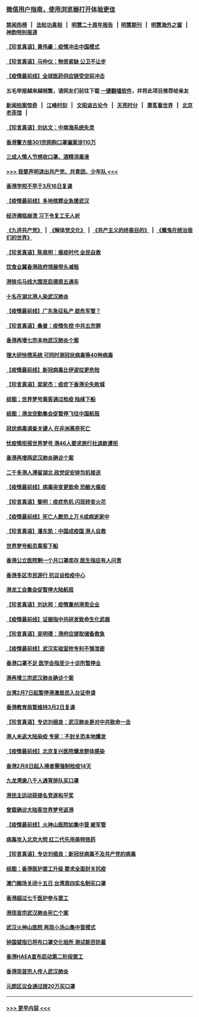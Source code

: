 ### [微信用户指南，使用浏览器打开体验更佳](https://github.com/gfw-breaker/banned-news1/blob/master/indexes/wechat-guide.md?t=0)
#### [禁闻热榜](热点新闻.md?t=0)  &nbsp;&nbsp;|&nbsp;&nbsp; [法轮功真相](https://github.com/gfw-breaker/truth/blob/master/README.md?t=0) &nbsp;&nbsp;|&nbsp;&nbsp; [明慧二十周年报告](https://github.com/gfw-breaker/mh-reports/blob/master/README.md?t=0) &nbsp;&nbsp;|&nbsp;&nbsp;[明慧期刊](https://github.com/gfw-breaker/mh-qikan) &nbsp;&nbsp;|&nbsp;&nbsp; [明慧海外之窗](https://github.com/gfw-breaker/mh-news/blob/master/README.md?t=0) &nbsp;&nbsp;|&nbsp;&nbsp; [神韵特别报道](https://github.com/gfw-breaker/mh-news/blob/master/shenyun.md?t=0)
#### [【珍言真语】黄伟豪：疫情冲击中国模式](../pages/nsc415/n11873482.md?t=02170533) 
#### [【珍言真语】马仲仪：物资紧缺 公卫不让步](../pages/nsc415/n11872315.md?t=02170533) 
#### [【疫情最前线】全球医药供应链受空前冲击](../pages/nsc415/n11869614.md?t=02170533) 
#### 五毛举报越来越频繁，请网友们前往下载 [一键翻墙软件](https://github.com/gfw-breaker/ssr-accounts)，并将此项目推荐给亲友
#### [新闻拍案惊奇](https://github.com/gfw-breaker/banned-news1/blob/master/pages/link4.md) &nbsp;&nbsp;|&nbsp;&nbsp; [江峰时刻](https://github.com/gfw-breaker/banned-news1/blob/master/pages/link4.md) &nbsp;&nbsp;|&nbsp;&nbsp; [文昭谈古论今](https://github.com/gfw-breaker/banned-news1/blob/master/pages/link4.md) &nbsp;&nbsp;|&nbsp;&nbsp; [天亮时分](https://github.com/gfw-breaker/banned-news1/blob/master/pages/link4.md) &nbsp;&nbsp;|&nbsp;&nbsp; [萧茗看世界](https://github.com/gfw-breaker/banned-news1/blob/master/pages/link4.md) &nbsp;&nbsp;|&nbsp;&nbsp; [北京老茶馆](https://github.com/gfw-breaker/banned-news1/blob/master/pages/link4.md) &nbsp;&nbsp;|&nbsp;&nbsp; 
#### [【珍言真语】刘达文：中南海系统失灵](../pages/nsc415/n11869465.md?t=02170533) 
#### [香港警方接301宗网购口罩骗案涉110万](../pages/nsc415/n11867572.md?t=02170533) 
#### [三成人情人节想收口罩、酒精消毒液](../pages/nsc415/n11867523.md?t=02170533) 
#### [>>> 我要声明退出共产党、共青团、少年队 <<<](https://github.com/begood0513/goodnews/blob/master/quit/letter.md) 
#### [香港学校不早于3月16日复课](../pages/nsc415/n11867498.md?t=02170533) 
#### [【疫情最前线】多地殡葬业急援武汉](../pages/nsc415/n11866914.md?t=02170533) 
#### [经济濒临崩溃 习下令复工无人听](../pages/nsc415/n11867269.md?t=02170533) 
#### [《九评共产党》](https://github.com/begood0513/9ping.md/blob/master/README.md) &nbsp;|&nbsp; [《解体党文化》](../../../../jtdwh.md/blob/master/README.md)  &nbsp;|&nbsp; [《共产主义的终极目的》](../../../../gczydzjmd.md/blob/master/README.md) &nbsp;|&nbsp; [《魔鬼在统治我们的世界》](../../../../mgztzwmdsj.md/blob/master/README.md) 
#### [【珍言真语】陈竟明：瘟疫时代 全民自救](../pages/nsc415/n11866765.md?t=02170533) 
#### [饮食业冀香港政府领展带头减租](../pages/nsc415/n11864876.md?t=02170533) 
#### [港铁屯马线大围至启德周五通车](../pages/nsc415/n11864842.md?t=02170533) 
#### [十名在湖北港人染武汉肺炎](../pages/nsc415/n11864807.md?t=02170533) 
#### [【疫情最前线】广东急征私产 趁危军管？](../pages/nsc415/n11864205.md?t=02170533) 
#### [【珍言真语】桑普：疫情失控 中共五宗罪](../pages/nsc415/n11864157.md?t=02170533) 
#### [香港再增七宗本地武汉肺炎个案](../pages/nsc415/n11862405.md?t=02170533) 
#### [理大研快筛系统 可同时测冠状病毒等40种病毒](../pages/nsc415/n11862376.md?t=02170533) 
#### [【疫情最前线】新冠病毒比伊波拉更危险](../pages/nsc415/n11862199.md?t=02170533) 
#### [【珍言真语】梁家杰：疫症下香港沦失败城](../pages/nsc415/n11861588.md?t=02170533) 
#### [组图：世界梦号乘客通过检疫 陆续下船](../pages/nsc415/n11858302.md?t=02170533) 
#### [组图：港龙空勤集会促暂停飞往中国航班](../pages/nsc415/n11858190.md?t=02170533) 
#### [冠状病毒调查关键人 在非洲离奇死亡](../pages/nsc415/n11859798.md?t=02170533) 
#### [忧疫情拒搭世界梦号 港46人要求旅行社退款遭拒](../pages/nsc415/n11859849.md?t=02170533) 
#### [香港再增两武汉肺炎确诊个案](../pages/nsc415/n11859833.md?t=02170533) 
#### [二千多港人滞留湖北 政党促安排包机接送](../pages/nsc415/n11859831.md?t=02170533) 
#### [【疫情最前线】病毒突变更致命 恐酿大瘟疫](../pages/nsc415/n11859604.md?t=02170533) 
#### [【珍言真语】黎明：疫症危机 闪现转变火花](../pages/nsc415/n11859199.md?t=02170533) 
#### [【疫情最前线】死亡人数恐上万 6成病逝家中](../pages/nsc415/n11856687.md?t=02170533) 
#### [【珍言真语】潘东凯：中国成疫国 港人自救](../pages/nsc415/n11856962.md?t=02170533) 
#### [世界梦号船员乘客下船](../pages/nsc415/n11856883.md?t=02170533) 
#### [香港公立医院剩一个月口罩库存 医生指应有人问责](../pages/nsc415/n11856875.md?t=02170533) 
#### [香港多区市民游行 抗议设检疫中心](../pages/nsc415/n11856866.md?t=02170533) 
#### [港龙工会集会促暂停大陆航班](../pages/nsc415/n11856840.md?t=02170533) 
#### [【珍言真语】刘达邦：疫情重创港资企业](../pages/nsc415/n11854274.md?t=02170533) 
#### [【疫情最前线】证据指中共研发致命生化武器](../pages/nsc415/n11853087.md?t=02170533) 
#### [【珍言真语】吴明德：港府应提取储备救急](../pages/nsc415/n11852734.md?t=02170533) 
#### [【疫情最前线】武汉实验室抢专利不慎泄密](../pages/nsc415/n11850310.md?t=02170533) 
#### [香港口罩不足 医学会指至少十诊所暂停业](../pages/nsc415/n11850301.md?t=02170533) 
#### [港再增三宗武汉肺炎确诊个案](../pages/nsc415/n11850328.md?t=02170533) 
#### [台湾2月7日起暂停港澳居民入台证申请](../pages/nsc415/n11850304.md?t=02170533) 
#### [香港教育局暂维持3月2日复课](../pages/nsc415/n11850260.md?t=02170533) 
#### [【珍言真语】专访刘细良：武汉肺炎是对中共致命一击](../pages/nsc415/n11849934.md?t=02170533) 
#### [港人未返大陆染疫 专家：不封关恐本地爆发](../pages/nsc415/n11848021.md?t=02170533) 
#### [【疫情最前线】北京复兴医院爆发群体感染](../pages/nsc415/n11847626.md?t=02170533) 
#### [香港2月8日起入境者需强制检疫14天](../pages/nsc415/n11847658.md?t=02170533) 
#### [九龙湾逾八千人通宵排队买口罩](../pages/nsc415/n11847647.md?t=02170533) 
#### [港民主运动获提名竞逐和平奖](../pages/nsc415/n11847633.md?t=02170533) 
#### [曾载确诊大陆客世界梦号返港](../pages/nsc415/n11847608.md?t=02170533) 
#### [【疫情最前线】火神山医院如集中营 被军管](../pages/nsc415/n11847524.md?t=02170533) 
#### [病毒攻入北京大院 红二代先用美特效药](../pages/nsc415/n11847427.md?t=02170533) 
#### [【珍言真语】专访刘细良：新冠状病毒不及共产党的病毒](../pages/nsc415/n11847164.md?t=02170533) 
#### [组图：香港医护罢工升级 要求全面封关抗疫](../pages/nsc415/n11844107.md?t=02170533) 
#### [澳门赌场关闭十五日 台湾周四实名制买口罩](../pages/nsc415/n11845083.md?t=02170533) 
#### [香港超过七千医护参与罢工](../pages/nsc415/n11845051.md?t=02170533) 
#### [港现首宗武汉肺炎死亡个案](../pages/nsc415/n11844998.md?t=02170533) 
#### [武汉火神山医院 再现小汤山集中营模式](../pages/nsc415/n11844763.md?t=02170533) 
#### [钟国斌指已将布口罩交化验所 测试能否防菌](../pages/nsc415/n11842783.md?t=02170533) 
#### [香港HAEA宣布启动第二阶段罢工](../pages/nsc415/n11842723.md?t=02170533) 
#### [香港现首宗人传人武汉肺炎](../pages/nsc415/n11842766.md?t=02170533) 
#### [元朗区议会通过拨20万买口罩](../pages/nsc415/n11842754.md?t=02170533) 

----
#### [ >>> 更早内容 <<< ](../indexes/nsc415-earlier.md)
